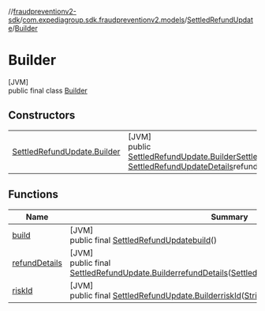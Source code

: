 //[fraudpreventionv2-sdk](../../../../index.md)/[com.expediagroup.sdk.fraudpreventionv2.models](../../index.md)/[SettledRefundUpdate](../index.md)/[Builder](index.md)

# Builder

[JVM]\
public final class [Builder](index.md)

## Constructors

| | |
|---|---|
| [SettledRefundUpdate.Builder](-settled-refund-update.-builder.md) | [JVM]<br>public [SettledRefundUpdate.Builder](index.md)[SettledRefundUpdate.Builder](-settled-refund-update.-builder.md)([String](https://docs.oracle.com/javase/8/docs/api/java/lang/String.html)riskId, [SettledRefundUpdateDetails](../../-settled-refund-update-details/index.md)refundDetails) |

## Functions

| Name | Summary |
|---|---|
| [build](build.md) | [JVM]<br>public final [SettledRefundUpdate](../index.md)[build](build.md)() |
| [refundDetails](refund-details.md) | [JVM]<br>public final [SettledRefundUpdate.Builder](index.md)[refundDetails](refund-details.md)([SettledRefundUpdateDetails](../../-settled-refund-update-details/index.md)refundDetails) |
| [riskId](risk-id.md) | [JVM]<br>public final [SettledRefundUpdate.Builder](index.md)[riskId](risk-id.md)([String](https://docs.oracle.com/javase/8/docs/api/java/lang/String.html)riskId) |
